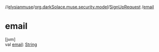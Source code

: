 //[elysianmuse](../../../index.md)/[org.darkSolace.muse.security.model](../index.md)/[SignUpRequest](index.md)
/[email](email.md)

# email

[jvm]\
val [email](email.md): [String](https://kotlinlang.org/api/latest/jvm/stdlib/kotlin/-string/index.html)
